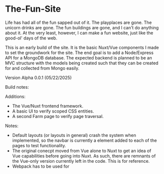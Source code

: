 # The-Fun-Site

Life has had all of the fun sapped out of it. The playplaces are gone. The unicorn drinks are gone. The fun buildings are gone, and I can't do anything about it. At the very least, however, I can make a fun website, just like the good-ol' days of the web.

This is an early build of the site. It is the basic Nuxt/Vue components I made to set the groundwork for the site. The end goal is to add a Node/Express API for a MongoDB database. The expected backend is planned to be an MVC structure with the models being created such that they can be created for and collected from Mongo easily.

Version Alpha 0.0.1 (05/22/2025)

Build notes:

Additions:

- The Vue/Nuxt frontend framework.
- A basic UI to verify scoped CSS entities.
- A second Farm page to verify page traversal.

Notes:

- Default layouts (or layouts in general) crash the system when implemented, so the navbar is currently a <NavBar /> element added to each of the pages to test functionality.
- The original conecpt moved from Vue alone to Nuxt to get an idea of Vue capabilities before going into Nuxt. As such, there are remnants of the Vue-only version currently left in the code. This is for reference.
- Webpack has to be used for <style scoped> elements to function. Using the default builder makes it fail.
- The idea is to focus on Javascript over Typescript. While objects like nuxt.config are currently Typescript due to the requirements of the library, Javascript is being used where possible.
